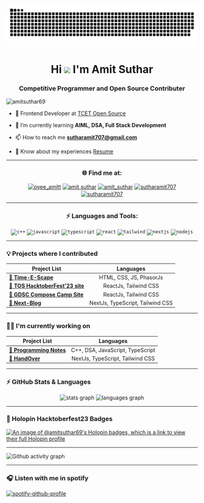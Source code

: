 <img src="https://github.com/1999AZZAR/1999AZZAR/blob/main/resources/img/grid-snake.svg" />
<h1 align="center" style="font-weight: bold">Hi <img src="https://blog.joypixels.com/content/images/2019/06/waving_hand_sign_1024.gif" width="30px"> I'm Amit Suthar</h1>
<h3 align="center">Competitive Programmer and Open Source Contributer</h3>

<p align="left"> <img src="https://komarev.com/ghpvc/?username=amitsuthar69&label=Profile%20views&color=0e75b6&style=flat" alt="amitsuthar69" /> </p>

- 🔭 Frontend Developer at [TCET Open Source](https://github.com/tcet-opensource)

- 🌱 I’m currently learning **AIML, DSA, Full Stack Development**

<!-- - 👨‍💻 All of my projects are available at [Portfolio](https://amitsuthar69.github.io/Portfolio/) -->

- 📫 How to reach me **sutharamit707@gmail.com**

- 📄 Know about my experiences [Resume](https://drive.google.com/file/d/1UYIVauKIDak7rCgcaON3RVYTjRiwgeqL/view?usp=sharing)

---

<h3 align="center" style="font-weight: bold" >🌐 Find me at:</h3>

<p align="center">
<a href="https://twitter.com/oyee_amitt" target="blank"><img align="center" src="https://img.shields.io/badge/Twitter-1DA1F2?style=for-the-badge&logo=twitter&logoColor=white" alt="oyee_amitt"/></a>
<a href="https://www.linkedin.com/in/amitsuthar69" target="blank"><img align="center" src="https://img.shields.io/badge/LinkedIn-0077B5?style=for-the-badge&logo=linkedin&logoColor=white" alt="amit suthar"/></a>
<a href="https://leetcode.com/sutharamit707/" target="blank"><img align="center" src="https://img.shields.io/badge/dynamic/json?style=for-the-badge&labelColor=black&color=%23ffa116&label=leetcode&query=solved&url=https%3A%2F%2Fbadge.xyli.tech/%2Fapi%2Fusers%2Fsutharamit707&logo=leetcode&logoColor=yellow" alt="amit_suthar"/></a>
<a href="https://www.hackerrank.com/sutharamit707" target="blank"><img align="center" src="https://img.shields.io/badge/-Hackerrank-2EC866?style=for-the-badge&logo=HackerRank&logoColor=white" alt="sutharamit707"/></a>
<a href="https://www.codechef.com/users/amit_suthar" target="blank"><img align="center" src="https://img.shields.io/badge/CodeChef-%23964B00.svg?style=for-the-badge&logo=CodeChef&logoColor=white" alt="sutharamit707"/></a>
</p>

---

<h3 align="center" style="font-weight: bold" >⚡ Languages and Tools:</h3>
<p align="center"> 
<code><img height="27" src="https://img.shields.io/badge/C++-00599C?style=flat-square&logo=C%2B%2B&logoColor=white" alt="c++" title="c++"></code>
<code><img height="27" src="https://img.shields.io/badge/JavaScript-323330?style=for-the-badge&logo=javascript&logoColor=F7DF1E" alt="javascript" title="JavaScript"></code>
<code><img height="27" src="https://img.shields.io/badge/TypeScript-007ACC?style=for-the-badge&logo=typescript&logoColor=white" alt="typescript" title="ts"></code>
<code><img height="27" src="https://img.shields.io/badge/-ReactJs-61DAFB?logo=react&logoColor=white&style=for-the-badge" alt="react" title="react"></code>
<code><img height="27" src="https://img.shields.io/badge/tailwindcss-0F172A?&logo=tailwindcss" alt="tailwind" title="tailwind"></code>
<code><img height="27" src="https://img.shields.io/badge/next.js-000000?style=for-the-badge&logo=nextdotjs&logoColor=white" alt="nextjs" title="nextjs"></code>
<code><img height="27" src="https://img.shields.io/badge/Node.js-43853D?style=for-the-badge&logo=node.js&logoColor=white" alt="nodejs" title="nodejs"></code>

---

### 💡 Projects where I contributed

| Project List                                                                          |        Languages        |
| ------------------------------------------------------------------------------------- | :---------------------: |
| [**🔗 Time-E-Scape**](https://github.com/BitBrigade/Tim-E-Scape)                      | HTML, CSS, JS, PhasorJs |
| [**🔗 TOS HacktoberFest'23 site**](https://github.com/tcet-opensource/hacktober-fest) |  ReactJs, Tailwind CSS  |
| [**🔗 GDSC Compose Camp Site**](https://github.com/amitsuthar69/gdsc-compose-camp)    |  ReactJs, Tailwind CSS  |
| [**🔗 Next-Blog**](https://github.com/amitsuthar69/next-blog)                         |  NextJs, TypeScript, Tailwind CSS   |

---

### 👨‍💻 I'm currently working on

| Project List                                                                  |            Languages             |
| ----------------------------------------------------------------------------- | :------------------------------: |
| [**🔗 Programming Notes**](https://github.com/amitsuthar69/Programming-Notes) | C++, DSA, JavaScript, TypeScript |
| [**🔗 HandOver**](https://github.com/amitsuthar69/handOver) | NextJs, TypeScript, Tailwind CSS |

---

### ⚡ GitHub Stats & Languages

<div align="center">
  <img src="https://github-readme-stats.vercel.app/api?username=amitsuthar69&hide_title=false&hide_rank=false&show_icons=true&include_all_commits=true&count_private=true&disable_animations=false&theme=dracula&locale=en&hide_border=false" height="150" alt="stats graph"  />
  <img src="https://github-readme-stats.vercel.app/api/top-langs?username=amitsuthar69&locale=en&hide_title=false&layout=compact&card_width=320&langs_count=5&theme=dracula&hide_border=false&hide=css" height="150" alt="languages graph"  />
</div>

---
<h3>📛 Holopin Hacktoberfest23 Badges</h3>

[![An image of @amitsuthar69's Holopin badges, which is a link to view their full Holopin profile](https://holopin.me/amitsuthar69)](https://holopin.io/@amitsuthar69)

---

![Github activity graph](https://github-readme-activity-graph.vercel.app/graph?username=amitsuthar69&theme=tokyo-night&radius=16)

---

### 🎧 Listen with me in spotify

[![spotify-github-profile](https://spotify-github-profile.vercel.app/api/view?uid=31rm7xohewnhwarxnf4r35vb52z4&cover_image=true&theme=default&show_offline=false&background_color=121212&interchange=true&bar_color_cover=true)](https://github.com/kittinan/spotify-github-profile)

</div>
